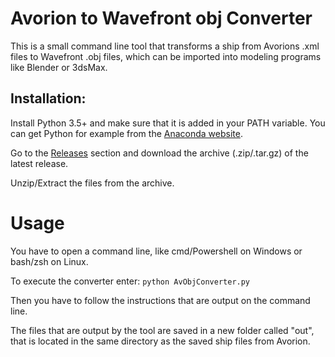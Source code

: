 # Avorion to Wavefront obj Converter

This is a small command line tool that transforms a ship from Avorions .xml files to Wavefront .obj files, which can be imported into modeling programs like Blender or 3dsMax.

## Installation:
Install Python 3.5+ and make sure that it is added in your PATH variable. You can get Python for example from the [Anaconda website](https://www.anaconda.com/download/).

Go to the [Releases](https://github.com/tretum/Avorion-Obj-Converter/releases) section and download the archive (.zip/.tar.gz) of the latest release.

Unzip/Extract the files from the archive.

# Usage
You have to open a command line, like cmd/Powershell on Windows or bash/zsh on Linux.

To execute the converter enter: `python AvObjConverter.py`

Then you have to follow the instructions that are output on the command line.

The files that are output by the tool are saved in a new folder called "out", that is located in the same directory as the saved ship files from Avorion.
